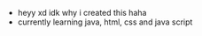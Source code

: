 - heyy xd idk why i created this haha
- currently learning java, html, css and java script

<!---
chbya/chbya is a ✨ special ✨ repository because its `README.md` (this file) appears on your GitHub profile.
You can click the Preview link to take a look at your changes.
--->
